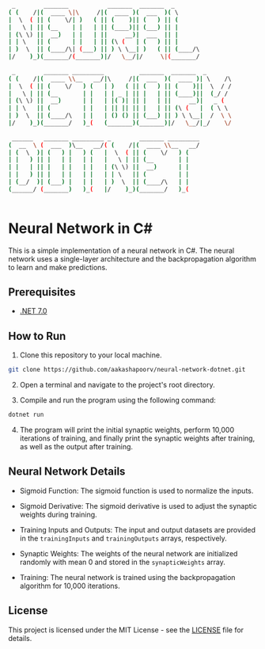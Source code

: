 ```bash
 _        _______           _______  _______  _         
( (    /|(  ____ \|\     /|(  ____ )(  ___  )( \        
|  \  ( || (    \/| )   ( || (    )|| (   ) || (        
|   \ | || (__    | |   | || (____)|| (___) || |        
| (\ \) ||  __)   | |   | ||     __)|  ___  || |        
| | \   || (      | |   | || (\ (   | (   ) || |        
| )  \  || (____/\| (___) || ) \ \__| )   ( || (____/\  
|/    )_)(_______/(_______)|/   \__/|/     \|(_______/  
                                                        
 _        _______ _________          _______  _______  _         
( (    /|(  ____ \\__   __/|\     /|(  ___  )(  ____ )| \    /\  
|  \  ( || (    \/   ) (   | )   ( || (   ) || (    )||  \  / /  
|   \ | || (__       | |   | | _ | || |   | || (____)||  (_/ /   
| (\ \) ||  __)      | |   | |( )| || |   | ||     __)|   _ (    
| | \   || (         | |   | || || || |   | || (\ (   |  ( \ \   
| )  \  || (____/\   | |   | () () || (___) || ) \ \__|  /  \ \  
|/    )_)(_______/   )_(   (_______)(_______)|/   \__/|_/    \/  
                                                                 
 ______   _______ _________ _        _______ _________
(  __  \ (  ___  )\__   __/( (    /|(  ____ \\__   __/
| (  \  )| (   ) |   ) (   |  \  ( || (    \/   ) (   
| |   ) || |   | |   | |   |   \ | || (__       | |   
| |   | || |   | |   | |   | (\ \) ||  __)      | |   
| |   ) || |   | |   | |   | | \   || (         | |   
| (__/  )| (___) |   | |   | )  \  || (____/\   | |   
(______/ (_______)   )_(   |/    )_)(_______/   )_(   
                                                      

```

# Neural Network in C#

This is a simple implementation of a neural network in C#. The neural network uses a single-layer architecture and the backpropagation algorithm to learn and make predictions.

## Prerequisites

- [.NET 7.0](https://dotnet.microsoft.com/en-us/download)

## How to Run

1. Clone this repository to your local machine.

```bash
git clone https://github.com/aakashapoorv/neural-network-dotnet.git
```

2. Open a terminal and navigate to the project's root directory.

3. Compile and run the program using the following command:

```bash
dotnet run
```

4. The program will print the initial synaptic weights, perform 10,000 iterations of training, and finally print the synaptic weights after training, as well as the output after training.

## Neural Network Details

- Sigmoid Function: The sigmoid function is used to normalize the inputs.

- Sigmoid Derivative: The sigmoid derivative is used to adjust the synaptic weights during training.

- Training Inputs and Outputs: The input and output datasets are provided in the `trainingInputs` and `trainingOutputs` arrays, respectively.

- Synaptic Weights: The weights of the neural network are initialized randomly with mean 0 and stored in the `synapticWeights` array.

- Training: The neural network is trained using the backpropagation algorithm for 10,000 iterations.

## License

This project is licensed under the MIT License - see the [LICENSE](LICENSE) file for details.